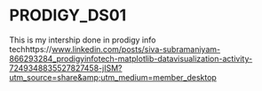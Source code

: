 # PRODIGY_DS01
This is my intership done in prodigy info techhttps://www.linkedin.com/posts/siva-subramaniyam-866293284_prodigyinfotech-matplotlib-datavisualization-activity-7249348835527827458-jISM?utm_source=share&amp;utm_medium=member_desktop
